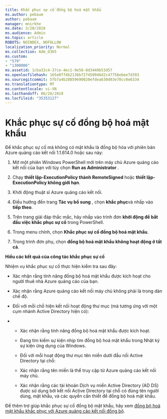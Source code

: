 ```yaml
---
title: Khắc phục sự cố đồng bộ hoá mật khẩu
ms.author: pebaum
author: pebaum
manager: mnirkhe
ms.date: 3/20/2018
ms.audience: Admin
ms.topic: article
ROBOTS: NOINDEX, NOFOLLOW
localization_priority: Normal
ms.collection: Adm_O365
ms.custom:
- "579"
- "1300006"
ms.assetid: 1cba32c4-37ce-4ec1-9e58-8d3440b53d57
ms.openlocfilehash: 165e0ff4b2136b727450946d2c47756ebee7d393
ms.sourcegitcommit: 5fb7a4b28859690020efdea630d03e70cc0e6334
ms.translationtype: MT
ms.contentlocale: vi-VN
ms.lasthandoff: 06/28/2019
ms.locfileid: "35353127"
---
```

# <a name="troubleshoot-password-synchronization"></a>Khắc phục sự cố đồng bộ hoá mật khẩu

Để khắc phục sự cố mà không có mật khẩu là đồng bộ hóa với phiên bản Azure quảng cáo kết nối 1.1.614.0 hoặc sau này:
  
1. Mở một phiên Windows PowerShell mới trên máy chủ Azure quảng cáo kết nối của bạn với tùy chọn **Run as Administrator** .

2. Chạy **thiết lập-ExecutionPolicy thành RemoteSigned** hoặc **thiết lập-ExecutionPolicy không giới hạn**.

3. Khởi động thuật sĩ Azure quảng cáo kết nối.

4. Điều hướng đến trang **Tác vụ bổ sung** , chọn **khắc phục**và nhấp vào **tiếp theo**.

5. Trên trang giải đáp thắc mắc, hãy nhấp vào trình đơn **khởi động để bắt đầu việc khắc phục sự cố** trong PowerShell.

6. Trong menu chính, chọn **Khắc phục sự cố đồng bộ hoá mật khẩu**.

7. Trong trình đơn phụ, chọn **đồng bộ hoá mật khẩu không hoạt động ở tất cả**.

**Hiểu các kết quả của công tác khắc phục sự cố**
  
Nhiệm vụ khắc phục sự cố thực hiện kiểm tra sau đây:
  
- Xác nhận rằng tính năng đồng bộ hoá mật khẩu được kích hoạt cho người thuê nhà Azure quảng cáo của bạn.

- Xác nhận rằng Azure quảng cáo kết nối máy chủ không phải là trong dàn chế độ.

- Đối với mỗi chỗ hiện kết nối hoạt động thư mục (mà tương ứng với một cụm nhánh Active Directory hiện có):

- 
  - Xác nhận rằng tính năng đồng bộ hoá mật khẩu được kích hoạt.

  - Đang tìm kiếm sự kiện nhịp tim đồng bộ hoá mật khẩu trong Nhật ký sự kiện ứng dụng của Windows.

  - Đối với mỗi hoạt động thư mục tên miền dưới đầu nối Active Directory tại chỗ:

  - Xác nhận rằng tên miền là thể truy cập từ Azure quảng cáo kết nối máy chủ.

  - Xác nhận rằng các tài khoản Dịch vụ miền Active Directory (AD DS) được sử dụng bởi kết nối Active Directory tại chỗ có đúng tên người dùng, mật khẩu, và các quyền cần thiết để đồng bộ hoá mật khẩu.

Để thêm trợ giúp khắc phục sự cố đồng bộ mật khẩu, hãy xem [đồng bộ hoá mật khẩu khắc phục với Azure quảng cáo kết nối đồng bộ](https://docs.microsoft.com/azure/active-directory/connect/active-directory-aadconnectsync-troubleshoot-password-synchronization).
  